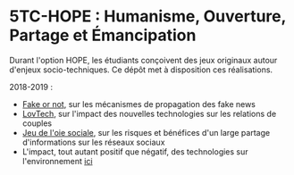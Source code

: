 # 5TC-HOPE : Humanisme, Ouverture, Partage et Émancipation

Durant l'option HOPE, les étudiants conçoivent des jeux originaux autour d'enjeux socio-techniques. Ce dépôt met à disposition ces réalisations.

2018-2019 :

* [Fake or not](FakeOrNot), sur les mécanismes de propagation des fake news
* [LovTech](LovTech), sur l'impact des nouvelles technologies sur les relations de couples
* [Jeu de l'oie sociale](OieSociale), sur les risques et bénéfices d'un large partage d'informations sur les réseaux sociaux
* L'impact, tout autant positif que négatif, des technologies sur l'environnement [ici](https://drive.google.com/open?id=1t_nDAcxCdvUbe8HdUV2UKMG7zebF7Uh7)


